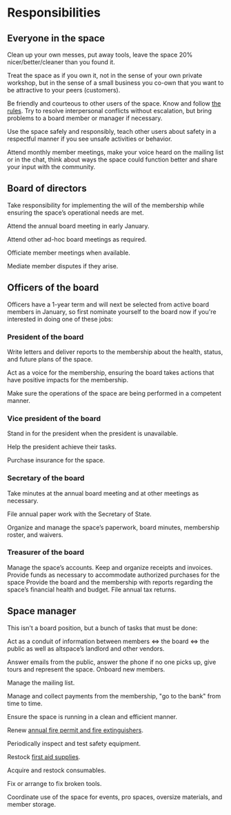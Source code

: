 # Responsibilities

## Everyone in the space

Clean up your own messes, put away tools, leave the space 20%
nicer/better/cleaner than you found it.

Treat the space as if you own it, not in the sense of your own private
workshop, but in the sense of a small business you co-own that you want to be
attractive to your peers (customers).

Be friendly and courteous to other users of the space. Know and follow [the
rules](https://www.altspaceseattle.com/alt-rules/). Try to resolve
interpersonal conflicts without escalation, but bring problems to a board
member or manager if necessary.

Use the space safely and responsibly, teach other users about safety in a
respectful manner if you see unsafe activities or behavior.

Attend monthly member meetings, make your voice heard on the mailing list or in
the chat, think about ways the space could function better and share your input
with the community.

## Board of directors

Take responsibility for implementing the will of the membership while ensuring
the space’s operational needs are met.

Attend the annual board meeting in early January.

Attend other ad-hoc board meetings as required.

Officiate member meetings when available.

Mediate member disputes if they arise.


## Officers of the board

Officers have a 1-year term and will next be selected from active board members
in January, so first nominate yourself to the board now if you're interested in
doing one of these jobs:

### President of the board

Write letters and deliver reports to the membership about the health, status,
and future plans of the space.

Act as a voice for the membership, ensuring the board takes actions that have
positive impacts for the membership.

Make sure the operations of the space are being performed in a competent
manner.

### Vice president of the board

Stand in for the president when the president is unavailable.

Help the president achieve their tasks.

Purchase insurance for the space.

### Secretary of the board

Take minutes at the annual board meeting and at other meetings as necessary.

File annual paper work with the Secretary of State.

Organize and manage the space’s paperwork, board minutes, membership roster,
and waivers.

### Treasurer of the board

Manage the space’s accounts. Keep and organize receipts and invoices.
Provide funds as necessary to accommodate authorized purchases for the space
Provide the board and the membership with reports regarding the space’s financial health and budget.
File annual tax returns.

## Space manager

This isn't a board position, but a bunch of tasks that must be done:

Act as a conduit of information between members <=> the board <=> the public as
well as altspace’s landlord and other vendors.

Answer emails from the public, answer the phone if no one picks up, give tours
and represent the space. Onboard new members.

Manage the mailing list.

Manage and collect payments from the membership, "go to the bank" from time to
time.

Ensure the space is running in a clean and efficient manner.

Renew [annual fire permit and fire extinguishers](fire_permit.md).


Periodically inspect and test safety equipment.

Restock [first aid supplies](first_aid.md).

Acquire and restock consumables.

Fix or arrange to fix broken tools.

Coordinate use of the space for events, pro spaces, oversize materials, and
member storage.

